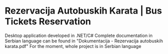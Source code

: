 # Rezervacija Autobuskih Karata | Bus Tickets Reservation
Desktop application developed in .NET/C# 
Complete documentation in Serbian language can be found in "Dokumentacija - Rezervacija autobuskih karata.pdf"
For the moment, whole project is in Serbian language 
